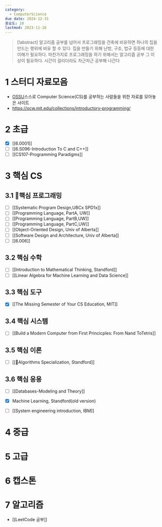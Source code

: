 ```yaml
---
category:
  - ComputerScience
due date: 2024-12-31
중요도: 10
lastmod: 2023-11-16
---
```


> [!abstract] 알고리즘 공부를 넘어서
> 프로그래밍을 건축에 비유하면 하나의 집을 만드는 행위에 비유 할 수 있다. 집을 만들기 위해 난방, 구조, 법규 등등에 대한 이해가 필요하다. 마찬가지로 프로그래밍을 하기 위해서는 알고리즘 공부 그 이상이 필요하다. 시간이 걸리더라도 차근차근 공부해 나간다


# 1 스터디 자료모음

- [OSSU](https://ossu.firebaseapp.com/#/curriculum)스스로 Computer Science(CS)를 공부하는 사람들을 위한 자료를 모아놓은 사이트
- https://ocw.mit.edu/collections/introductory-programming/


# 2 초급
 - [x] [[6.0001]] 
 - [ ] [[6.S096-Introduction To C and C++]]
 - [ ] [[CS107-Programming Paradigms]]
# 3 핵심 CS

## 3.1 핵심 프로그래밍
- [ ] [[Systematic Program Design,UBCx SPD1x]]
- [ ] [[Programming Language, PartA, UW]]
- [ ] [[Programming Language, PartB,UW]]
- [ ] [[Programming Language, PartC,UW]]
- [ ] [[Object-Oriented Design, Univ of Alberta]]
- [ ] [[Software Design and Architecture, Univ of Alberta]]
- [ ] [[6.006]]

## 3.2 핵심 수학

- [ ] [[Introduction to Mathematical Thinking, Standford]]
- [ ] [[Linear Algebra for Machine Learning and Data Science]]
## 3.3 핵심 도구
- [x] [[The Missing Semester of Your CS Education, MIT]]

## 3.4 핵심 시스템
- [ ] [[Build a Modern Computer from First Princicples: From Nand ToTetris]]

## 3.5 핵심 이론
- [ ] [[Algorithms Specialization, Standford]]
## 3.6 핵심 응용
- [ ] [[Databases-Modeling and Theory]]
- [x] Machine Learning, Standford(old version)
- [ ] [[System engineering introduction, IBM]]


# 4 중급

# 5 고급

# 6 캡스톤

# 7 알고리즘
- [[LeetCode 공부]]